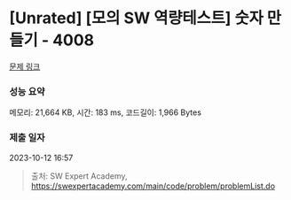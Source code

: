 # [Unrated] [모의 SW 역량테스트] 숫자 만들기 - 4008 

[문제 링크](https://swexpertacademy.com/main/code/problem/problemDetail.do?contestProbId=AWIeRZV6kBUDFAVH) 

### 성능 요약

메모리: 21,664 KB, 시간: 183 ms, 코드길이: 1,966 Bytes

### 제출 일자

2023-10-12 16:57



> 출처: SW Expert Academy, https://swexpertacademy.com/main/code/problem/problemList.do